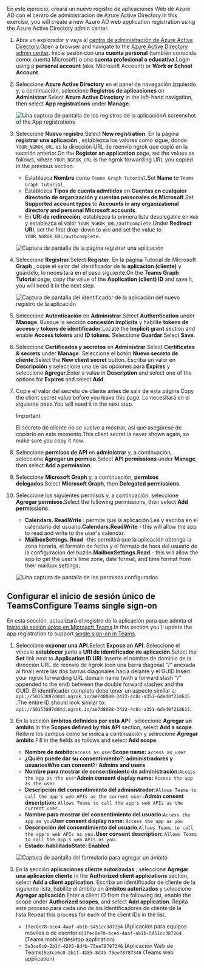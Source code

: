 <!-- markdownlint-disable MD002 MD041 -->

<span data-ttu-id="ba75d-101">En este ejercicio, creará un nuevo registro de aplicaciones Web de Azure AD con el centro de administración de Azure Active Directory.</span><span class="sxs-lookup"><span data-stu-id="ba75d-101">In this exercise, you will create a new Azure AD web application registration using the Azure Active Directory admin center.</span></span>

1. <span data-ttu-id="ba75d-102">Abra un explorador y vaya al [centro de administración de Azure Active Directory](https://aad.portal.azure.com).</span><span class="sxs-lookup"><span data-stu-id="ba75d-102">Open a browser and navigate to the [Azure Active Directory admin center](https://aad.portal.azure.com).</span></span> <span data-ttu-id="ba75d-103">Inicie sesión con una **cuenta personal** (también conocida como: cuenta Microsoft) o una **cuenta profesional o educativa**.</span><span class="sxs-lookup"><span data-stu-id="ba75d-103">Login using a **personal account** (aka: Microsoft Account) or **Work or School Account**.</span></span>

1. <span data-ttu-id="ba75d-104">Seleccione **Azure Active Directory** en el panel de navegación izquierdo y, a continuación, seleccione **Registros de aplicaciones** en **Administrar**.</span><span class="sxs-lookup"><span data-stu-id="ba75d-104">Select **Azure Active Directory** in the left-hand navigation, then select **App registrations** under **Manage**.</span></span>

    ![<span data-ttu-id="ba75d-105">Una captura de pantalla de los registros de la aplicación</span><span class="sxs-lookup"><span data-stu-id="ba75d-105">A screenshot of the App registrations</span></span> ](./images/aad-portal-app-registrations.png)

1. <span data-ttu-id="ba75d-106">Seleccione **Nuevo registro**.</span><span class="sxs-lookup"><span data-stu-id="ba75d-106">Select **New registration**.</span></span> <span data-ttu-id="ba75d-107">En la página **registrar una aplicación** , establezca los valores como sigue, donde `YOUR_NGROK_URL` es la dirección URL de reenvío ngrok que copió en la sección anterior.</span><span class="sxs-lookup"><span data-stu-id="ba75d-107">On the **Register an application** page, set the values as follows, where `YOUR_NGROK_URL` is the ngrok forwarding URL you copied in the previous section.</span></span>

    - <span data-ttu-id="ba75d-108">Establezca **Nombre** como `Teams Graph Tutorial`.</span><span class="sxs-lookup"><span data-stu-id="ba75d-108">Set **Name** to `Teams Graph Tutorial`.</span></span>
    - <span data-ttu-id="ba75d-109">Establezca **Tipos de cuenta admitidos** en **Cuentas en cualquier directorio de organización y cuentas personales de Microsoft**.</span><span class="sxs-lookup"><span data-stu-id="ba75d-109">Set **Supported account types** to **Accounts in any organizational directory and personal Microsoft accounts**.</span></span>
    - <span data-ttu-id="ba75d-110">En **URI de redirección**, establezca la primera lista desplegable en `Web` y establezca el valor `YOUR_NGROK_URL/authcomplete`.</span><span class="sxs-lookup"><span data-stu-id="ba75d-110">Under **Redirect URI**, set the first drop-down to `Web` and set the value to `YOUR_NGROK_URL/authcomplete`.</span></span>

    ![Captura de pantalla de la página registrar una aplicación](./images/aad-register-an-app.png)

1. <span data-ttu-id="ba75d-112">Seleccione **Registrar**.</span><span class="sxs-lookup"><span data-stu-id="ba75d-112">Select **Register**.</span></span> <span data-ttu-id="ba75d-113">En la página Tutorial de Microsoft **Graph** , copie el valor del identificador de la **aplicación (cliente)** y guárdelo, lo necesitará en el paso siguiente.</span><span class="sxs-lookup"><span data-stu-id="ba75d-113">On the **Teams Graph Tutorial** page, copy the value of the **Application (client) ID** and save it, you will need it in the next step.</span></span>

    ![Captura de pantalla del identificador de la aplicación del nuevo registro de la aplicación](./images/aad-application-id.png)

1. <span data-ttu-id="ba75d-115">Seleccione **Autenticación** en **Administrar**.</span><span class="sxs-lookup"><span data-stu-id="ba75d-115">Select **Authentication** under **Manage**.</span></span> <span data-ttu-id="ba75d-116">Busque la sección **concesión implícita** y habilite **tokens de acceso** y **tokens de identificador**.</span><span class="sxs-lookup"><span data-stu-id="ba75d-116">Locate the **Implicit grant** section and enable **Access tokens** and **ID tokens**.</span></span> <span data-ttu-id="ba75d-117">Seleccione **Guardar**.</span><span class="sxs-lookup"><span data-stu-id="ba75d-117">Select **Save**.</span></span>

1. <span data-ttu-id="ba75d-118">Seleccione **Certificados y secretos** en **Administrar**.</span><span class="sxs-lookup"><span data-stu-id="ba75d-118">Select **Certificates & secrets** under **Manage**.</span></span> <span data-ttu-id="ba75d-119">Seleccione el botón **Nuevo secreto de cliente**.</span><span class="sxs-lookup"><span data-stu-id="ba75d-119">Select the **New client secret** button.</span></span> <span data-ttu-id="ba75d-120">Escriba un valor en **Descripción** y seleccione una de las opciones para **Expires** y seleccione **Agregar**.</span><span class="sxs-lookup"><span data-stu-id="ba75d-120">Enter a value in **Description** and select one of the options for **Expires** and select **Add**.</span></span>

1. <span data-ttu-id="ba75d-121">Copie el valor del secreto de cliente antes de salir de esta página.</span><span class="sxs-lookup"><span data-stu-id="ba75d-121">Copy the client secret value before you leave this page.</span></span> <span data-ttu-id="ba75d-122">Lo necesitará en el siguiente paso.</span><span class="sxs-lookup"><span data-stu-id="ba75d-122">You will need it in the next step.</span></span>

    > [!IMPORTANT]
    > <span data-ttu-id="ba75d-123">El secreto de cliente no se vuelve a mostrar, así que asegúrese de copiarlo en este momento.</span><span class="sxs-lookup"><span data-stu-id="ba75d-123">This client secret is never shown again, so make sure you copy it now.</span></span>

1. <span data-ttu-id="ba75d-124">Seleccione **permisos de API** en **administrar** y, a continuación, seleccione **Agregar un permiso**.</span><span class="sxs-lookup"><span data-stu-id="ba75d-124">Select **API permissions** under **Manage**, then select **Add a permission**.</span></span>

1. <span data-ttu-id="ba75d-125">Seleccione **Microsoft Graph** y, a continuación, **permisos delegados**.</span><span class="sxs-lookup"><span data-stu-id="ba75d-125">Select **Microsoft Graph**, then **Delegated permissions**.</span></span>

1. <span data-ttu-id="ba75d-126">Seleccione los siguientes permisos y, a continuación, seleccione **Agregar permisos**.</span><span class="sxs-lookup"><span data-stu-id="ba75d-126">Select the following permissions, then select **Add permissions**.</span></span>

    - <span data-ttu-id="ba75d-127">**Calendars. ReadWrite** : permite que la aplicación Lea y escriba en el calendario del usuario.</span><span class="sxs-lookup"><span data-stu-id="ba75d-127">**Calendars.ReadWrite** - this will allow the app to read and write to the user's calendar.</span></span>
    - <span data-ttu-id="ba75d-128">**MailboxSettings. Read** -this permitirá que la aplicación obtenga la zona horaria, el formato de fecha y el formato de hora del usuario de la configuración del buzón.</span><span class="sxs-lookup"><span data-stu-id="ba75d-128">**MailboxSettings.Read** - this will allow the app to get the user's time zone, date format, and time format from their mailbox settings.</span></span>

    ![Una captura de pantalla de los permisos configurados](images/aad-configured-permissions.png)

## <a name="configure-teams-single-sign-on"></a><span data-ttu-id="ba75d-130">Configurar el inicio de sesión único de Teams</span><span class="sxs-lookup"><span data-stu-id="ba75d-130">Configure Teams single sign-on</span></span>

<span data-ttu-id="ba75d-131">En esta sección, actualizará el registro de la aplicación para que admita el [Inicio de sesión único en Microsoft Teams](/microsoftteams/platform/tabs/how-to/authentication/auth-aad-sso).</span><span class="sxs-lookup"><span data-stu-id="ba75d-131">In this section you'll update the app registration to support [single sign-on in Teams](/microsoftteams/platform/tabs/how-to/authentication/auth-aad-sso).</span></span>

1. <span data-ttu-id="ba75d-132">Seleccione **exponer una API**.</span><span class="sxs-lookup"><span data-stu-id="ba75d-132">Select **Expose an API**.</span></span> <span data-ttu-id="ba75d-133">Seleccione el vínculo **establecer** junto a **URI de identificador de aplicación**.</span><span class="sxs-lookup"><span data-stu-id="ba75d-133">Select the **Set** link next to **Application ID URI**.</span></span> <span data-ttu-id="ba75d-134">Inserte el nombre de dominio de la dirección URL de reenvío de ngrok (con una barra diagonal "/" anexada al final) entre las dos barras diagonales hacia delante y el GUID.</span><span class="sxs-lookup"><span data-stu-id="ba75d-134">Insert your ngrok forwarding URL domain name (with a forward slash "/" appended to the end) between the double forward slashes and the GUID.</span></span> <span data-ttu-id="ba75d-135">El identificador completo debe tener un aspecto similar a: `api://50153897dd4d.ngrok.io/ae7d8088-3422-4c8c-a351-6ded0f21d615` .</span><span class="sxs-lookup"><span data-stu-id="ba75d-135">The entire ID should look similar to: `api://50153897dd4d.ngrok.io/ae7d8088-3422-4c8c-a351-6ded0f21d615`.</span></span>

1. <span data-ttu-id="ba75d-136">En la sección **ámbitos definidos por esta API** , seleccione **Agregar un ámbito**.</span><span class="sxs-lookup"><span data-stu-id="ba75d-136">In the **Scopes defined by this API** section, select **Add a scope**.</span></span> <span data-ttu-id="ba75d-137">Rellene los campos como se indica a continuación y seleccione **Agregar ámbito**.</span><span class="sxs-lookup"><span data-stu-id="ba75d-137">Fill in the fields as follows and select **Add scope**.</span></span>

    - <span data-ttu-id="ba75d-138">**Nombre de ámbito:**`access_as_user`</span><span class="sxs-lookup"><span data-stu-id="ba75d-138">**Scope name:** `access_as_user`</span></span>
    - <span data-ttu-id="ba75d-139">**¿Quién puede dar su consentimiento?: administradores y usuarios**</span><span class="sxs-lookup"><span data-stu-id="ba75d-139">**Who can consent?: Admins and users**</span></span>
    - <span data-ttu-id="ba75d-140">**Nombre para mostrar de consentimiento de administración:**`Access the app as the user`</span><span class="sxs-lookup"><span data-stu-id="ba75d-140">**Admin consent display name:** `Access the app as the user`</span></span>
    - <span data-ttu-id="ba75d-141">**Descripción del consentimiento del administrador:**`Allows Teams to call the app's web APIs as the current user.`</span><span class="sxs-lookup"><span data-stu-id="ba75d-141">**Admin consent description:** `Allows Teams to call the app's web APIs as the current user.`</span></span>
    - <span data-ttu-id="ba75d-142">**Nombre para mostrar del consentimiento del usuario:**`Access the app as you`</span><span class="sxs-lookup"><span data-stu-id="ba75d-142">**User consent display name:** `Access the app as you`</span></span>
    - <span data-ttu-id="ba75d-143">**Descripción del consentimiento del usuario:**`Allows Teams to call the app's web APIs as you.`</span><span class="sxs-lookup"><span data-stu-id="ba75d-143">**User consent description:** `Allows Teams to call the app's web APIs as you.`</span></span>
    - <span data-ttu-id="ba75d-144">**Estado: habilitado**</span><span class="sxs-lookup"><span data-stu-id="ba75d-144">**State: Enabled**</span></span>

    ![Captura de pantalla del formulario para agregar un ámbito](images/aad-add-scope.png)

1. <span data-ttu-id="ba75d-146">En la sección **aplicaciones cliente autorizadas** , seleccione **Agregar una aplicación cliente**.</span><span class="sxs-lookup"><span data-stu-id="ba75d-146">In the **Authorized client applications** section, select **Add a client application**.</span></span> <span data-ttu-id="ba75d-147">Escriba un identificador de cliente de la siguiente lista, habilite el ámbito en **ámbitos autorizados** y seleccione **Agregar aplicación**.</span><span class="sxs-lookup"><span data-stu-id="ba75d-147">Enter a client ID from the following list, enable the scope under **Authorized scopes**, and select **Add application**.</span></span> <span data-ttu-id="ba75d-148">Repita este proceso para cada uno de los identificadores de cliente de la lista.</span><span class="sxs-lookup"><span data-stu-id="ba75d-148">Repeat this process for each of the client IDs in the list.</span></span>

    - <span data-ttu-id="ba75d-149">`1fec8e78-bce4-4aaf-ab1b-5451cc387264` (Aplicación para equipos móviles o de escritorio)</span><span class="sxs-lookup"><span data-stu-id="ba75d-149">`1fec8e78-bce4-4aaf-ab1b-5451cc387264` (Teams mobile/desktop application)</span></span>
    - <span data-ttu-id="ba75d-150">`5e3ce6c0-2b1f-4285-8d4b-75ee78787346` (Aplicación Web de Teams)</span><span class="sxs-lookup"><span data-stu-id="ba75d-150">`5e3ce6c0-2b1f-4285-8d4b-75ee78787346` (Teams web application)</span></span>
